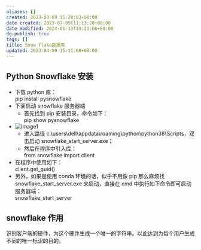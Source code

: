 ```yaml
---
aliases: []
created: 2023-03-09 15:28:03+08:00
date created: 2023-07-05T11:13:20+08:00
date modified: 2024-01-13T19:21:06+08:00
dg-publish: true
tags: []
title: Snow flake数据库
updated: 2023-04-09 15:11:08+08:00
---
```


## Python Snowflake 安装
- 下载 python 库：  
pip install pysnowflake
- 下面启动 snowflake 服务器端
  - 首先找到 pip 安装目录，命令如下：  
pip show pysnowflake
- ![image1](/img/user/resources/attachments/image1-62.png)
  - 进入路径 c:\users\dell\appdata\roaming\python\python38\Scripts，双击启动 snowflake_start_server.exe；
  - 然后在程序中引入库：  
from snowflake import client
- 在程序中使用如下：  
client.get_guid()
- 另外，如果是使用 conda 环境的话，似乎不用像 pip 那么麻烦找 snowflake_start_server.exe 来启动，直接在 cmd 中执行如下命令即可启动服务器端：  
snowflake_start_server

## snowflake 作用
识别客户端的硬件，为这个硬件生成一个唯一的字符串。以此达到为每个用户生成不同的唯一标识的目的。